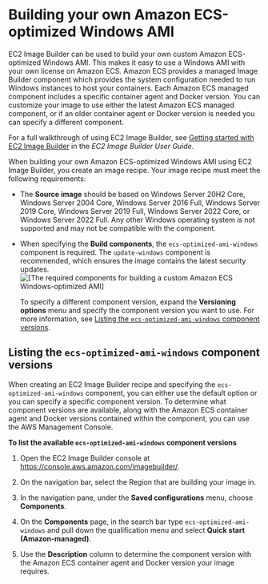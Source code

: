 # Building your own Amazon ECS\-optimized Windows AMI<a name="windows-custom-ami"></a>

EC2 Image Builder can be used to build your own custom Amazon ECS\-optimized Windows AMI\. This makes it easy to use a Windows AMI with your own license on Amazon ECS\. Amazon ECS provides a managed Image Builder component which provides the system configuration needed to run Windows instances to host your containers\. Each Amazon ECS managed component includes a specific container agent and Docker version\. You can customize your image to use either the latest Amazon ECS managed component, or if an older container agent or Docker version is needed you can specify a different component\.

For a full walkthrough of using EC2 Image Builder, see [Getting started with EC2 Image Builder](https://docs.aws.amazon.com/imagebuilder/latest/userguide/getting-started-image-builder.html) in the *EC2 Image Builder User Guide*\.

When building your own Amazon ECS\-optimized Windows AMI using EC2 Image Builder, you create an image recipe\. Your image recipe must meet the following requirements:
+ The **Source image** should be based on Windows Server 20H2 Core, Windows Server 2004 Core, Windows Server 2016 Full, Windows Server 2019 Core, Windows Server 2019 Full, Windows Server 2022 Core, or Windows Server 2022 Full\. Any other Windows operating system is not supported and may not be compatible with the component\.
+ When specifying the **Build components**, the `ecs-optimized-ami-windows` component is required\. The `update-windows` component is recommended, which ensures the image contains the latest security updates\.  
![\[The required components for building a custom Amazon ECS Windows-optimized AMI\]](http://docs.aws.amazon.com/AmazonECS/latest/developerguide/images/ecs-windows-custom-ami-component.png)

  To specify a different component version, expand the **Versioning options** menu and specify the component version you want to use\. For more information, see [Listing the `ecs-optimized-ami-windows` component versions](#windows-component-list)\.

## Listing the `ecs-optimized-ami-windows` component versions<a name="windows-component-list"></a>

When creating an EC2 Image Builder recipe and specifying the `ecs-optimized-ami-windows` component, you can either use the default option or you can specify a specific component version\. To determine what component versions are available, along with the Amazon ECS container agent and Docker versions contained within the component, you can use the AWS Management Console\.

**To list the available `ecs-optimized-ami-windows` component versions**

1. Open the EC2 Image Builder console at [https://console\.aws\.amazon\.com/imagebuilder/](https://console.aws.amazon.com/imagebuilder/)\.

1. On the navigation bar, select the Region that are building your image in\.

1. In the navigation pane, under the **Saved configurations** menu, choose **Components**\.

1. On the **Components** page, in the search bar type `ecs-optimized-ami-windows` and pull down the qualification menu and select **Quick start \(Amazon\-managed\)**\.

1. Use the **Description** column to determine the component version with the Amazon ECS container agent and Docker version your image requires\.
